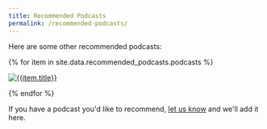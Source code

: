 ```yaml
---
title: Recommended Podcasts
permalink: /recommended-podcasts/
---
```


Here are some other recommended podcasts:


{% for item in site.data.recommended_podcasts.podcasts %}

<a href="{{item.url}}"><img class="recommendedPodcasts" src="/assets/img/podcastthumbs/{{item.img}}" alt="{{item.title}}"/></a>

{% endfor %}


<div style="clear: both;"></div>

If you have a podcast you'd like to recommend, [let us know](/contact/) and we'll add it here.

